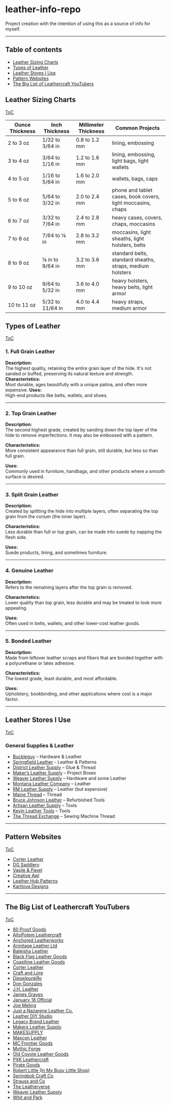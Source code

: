 # leather-info-repo
Project creation with the intention of using this as a source of info for myself.

--------------------

## Table of contents

- [Leather Sizing Charts](#leather-sizing-charts)
- [Types of Leather](#types-of-leather)
- [Leather Stores I Use](#leather-stores-i-use)
- [Pattern Websites](#pattern-websites)
- [The Big List of Leathercraft YouTubers](#the-big-list-of-leathercraft-youtubers)

## Leather Sizing Charts
[ToC](#table-of-contents)

| Ounce Thickness | Inch Thickness         | Millimeter Thickness | Common Projects                                                     |
|-----------------|------------------------|-----------------------|----------------------------------------------------------------------|
| 2 to 3 oz       | 1/32 to 3/64 in        | 0.8 to 1.2 mm         | lining, embossing                                                   |
| 3 to 4 oz       | 3/64 to 1/16 in        | 1.2 to 1.6 mm         | lining, embossing, light bags, light wallets                        |
| 4 to 5 oz       | 1/16 to 5/64 in        | 1.6 to 2.0 mm         | wallets, bags, caps                                                 |
| 5 to 6 oz       | 5/64 to 3/32 in        | 2.0 to 2.4 mm         | phone and tablet cases, book covers, light moccasins, chaps        |
| 6 to 7 oz       | 3/32 to 7/64 in        | 2.4 to 2.8 mm         | heavy cases, covers, chaps, moccasins                               |
| 7 to 8 oz       | 7/64 to ⅛ in          | 2.8 to 3.2 mm         | moccasins, light sheaths, light holsters, belts                    |
| 8 to 9 oz       | ⅛ in to 9/64 in       | 3.2 to 3.6 mm         | standard belts, standard sheaths, straps, medium holsters          |
| 9 to 10 oz      | 9/64 to 5/32 in        | 3.6 to 4.0 mm         | heavy holsters, heavy belts, light armor                           |
| 10 to 11 oz     | 5/32 to 11/64 in       | 4.0 to 4.4 mm         | heavy straps, medium armor                                         |

## Types of Leather
[ToC](#table-of-contents)

### 1. Full Grain Leather

**Description:**  
The highest quality, retaining the entire grain layer of the hide. It's not sanded or buffed, preserving its natural texture and strength.
**Characteristics:**  
Most durable, ages beautifully with a unique patina, and often more expensive.
**Uses:**  
High-end products like belts, wallets, and shoes.

---

### 2. Top Grain Leather

**Description:**  
The second highest grade, created by sanding down the top layer of the hide to remove imperfections. It may also be embossed with a pattern.

**Characteristics:**  
More consistent appearance than full grain, still durable, but less so than full grain.

**Uses:**  
Commonly used in furniture, handbags, and other products where a smooth surface is desired.

---

### 3. Split Grain Leather

**Description:**  
Created by splitting the hide into multiple layers, often separating the top grain from the corium (the inner layer).

**Characteristics:**  
Less durable than full or top grain, can be made into suede by napping the flesh side.

**Uses:**  
Suede products, lining, and sometimes furniture.

---

### 4. Genuine Leather

**Description:**  
Refers to the remaining layers after the top grain is removed.

**Characteristics:**  
Lower quality than top grain, less durable and may be treated to look more appealing.

**Uses:**  
Often used in belts, wallets, and other lower-cost leather goods.

---

### 5. Bonded Leather

**Description:**  
Made from leftover leather scraps and fibers that are bonded together with a polyurethane or latex adhesive.

**Characteristics:**  
The lowest grade, least durable, and most affordable.

**Uses:**  
Upholstery, bookbinding, and other applications where cost is a major factor.

---

## Leather Stores I Use
[ToC](#table-of-contents)

### General Supplies & Leather

- [Buckleguy](https://www.buckleguy.com/) – Hardware & Leather
- [Springfield Leather](https://springfieldleather.com/) - Leather & Patterns
- [District Leather Supply](https://districtleathersupply.com/) – Glue & Thread  
- [Maker’s Leather Supply](https://makersleathersupply.com/) – Project Boxes  
- [Weaver Leather Supply](https://www.weaverleathersupply.com/) – Hardware and some Leather  
- [Montana Leather Company](https://www.montanaleather.com/) – Leather  
- [RM Leather Supply](https://www.rmleathersupply.com/) – Leather (but expensive)  
- [Maine Thread](https://mainethread.com/) – Thread  
- [Bruce Johnson Leather](https://brucejohnsonleather.com/) – Refurbished Tools  
- [Artisan Leather Supply](https://www.artisanleathersupply.com/) – Tools  
- [Kevin Leather Tools](https://www.kevinleathertools.com/) – Tools  
- [The Thread Exchange](https://www.thethreadexchange.com/) – Sewing Machine Thread  

---

## Pattern Websites
[ToC](#table-of-contents)

- [Corter Leather](https://corterleather.com/)  
- [DG Saddlery](https://shop.dgsaddlery.com/)  
- [Vasile & Pavel](https://vasileandpavel.com/)  
- [Creative Awl](https://creativeawl.com/)  
- [Leather Hub Patterns](https://www.leatherhubpatterns.com/)
- [Kartlova Designs](https://karlovadesign.com/)

---

## The Big List of Leathercraft YouTubers
[ToC](#table-of-contents) 

- [80 Proof Goods](https://www.youtube.com/@80ProofGoods)  
- [AltoPotem Leathercraft](https://www.youtube.com/@altopontem)  
- [Anchored Leatherworks](https://www.youtube.com/@AnchoredLeatherworks)  
- [Armitage Leather Ltd](https://www.youtube.com/@ArmitageLeather)  
- [Bateisha Leather](https://www.youtube.com/@bateisha)  
- [Black Flag Leather Goods](https://www.youtube.com/@BlackFlagLeatherGoods)  
- [Coastline Leather Goods](https://www.youtube.com/@coastlineleathergoods)  
- [Corter Leather](https://www.youtube.com/@Corter)  
- [Craft and Lore](https://www.youtube.com/@craftnlore)  
- [DieselpunkRo](https://www.youtube.com/@DieselpunkRo)  
- [Don Gonzales](https://www.youtube.com/@DonGonzalesMaker)  
- [J.H. Leather](https://www.youtube.com/@JHLeather)  
- [James Graves](https://www.youtube.com/@JamesKGraves)  
- [January 18 Official](https://www.youtube.com/@January18Official)  
- [Joe Meling](https://www.youtube.com/@joemeling3216)  
- [Just a Nazarene Leather Co.](https://www.youtube.com/@justanazareneleatherco)  
- [Leather DIY Studio](https://www.youtube.com/@leatherdiystudio)  
- [Legacy Brand Leather](https://www.youtube.com/@legacybrandleather)  
- [Makers Leather Supply](https://www.youtube.com/@makersleathersupply1220)  
- [MAKESUPPLY](https://www.youtube.com/@MAKESUPPLYLEATHER)  
- [Mascon Leather](https://www.youtube.com/@MasconLeather)  
- [MC Frontier Goods](https://www.youtube.com/@MCFrontierGoods)  
- [Mythic Forge](https://www.youtube.com/@MythicForge)  
- [Old Coyote Leather Goods](https://www.youtube.com/@Oldcoyoteleathergoods)  
- [PXK Leathercraft](https://www.youtube.com/@P.X.K_LeatherCraft)  
- [Pirate Goods](https://www.youtube.com/@PirateGoods)  
- [Robert Little (In My Busy Little Shop)](https://www.youtube.com/@InMyBusyLittleShop)  
- [Springbok Craft Co](https://www.youtube.com/@SpringbokCraftCo)  
- [Strauss and Co](https://www.youtube.com/@straussandcoleather)  
- [The Leatherverse](https://www.youtube.com/@TheLeatherverse)  
- [Weaver Leather Supply](https://www.youtube.com/@WeaverLeatherSupply)  
- [Whit and Park](https://www.youtube.com/@whitandpark)

